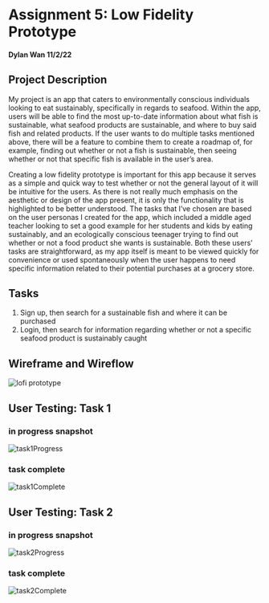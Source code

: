 # Assignment 5: Low Fidelity Prototype
#### Dylan Wan 11/2/22

## Project Description 
My project is an app that caters to environmentally conscious individuals looking to eat sustainably, specifically in regards to seafood. Within the app, users will be able to find the most up-to-date information about what fish is sustainable, what seafood products are sustainable, and where to buy said fish and related products. If the user wants to do multiple tasks mentioned above, there will be a feature to combine them to create a roadmap of, for example, finding out whether or not a fish is sustainable, then seeing whether or not that specific fish is available in the user’s area. 

Creating a low fidelity prototype is important for this app because it serves as a simple and quick way to test whether or not the general layout of it will be intuitive for the users. As there is not really much emphasis on the aesthetic or design of the app present, it is only the functionality that is highlighted to be better understood. The tasks that I’ve chosen are based on the user personas I created for the app, which included a middle aged teacher looking to set a good example for her students and kids by eating sustainably, and an ecologically conscious teenager trying to find out whether or not a food product she wants is sustainable. Both these users’ tasks are straightforward, as my app itself is meant to be viewed quickly for convenience or used spontaneously when the user happens to need specific information related to their potential purchases at a grocery store.

## Tasks
1. Sign up, then search for a sustainable fish and where it can be purchased 
2. Login, then search for information regarding whether or not a specific seafood product is sustainably caught

## Wireframe and Wireflow
![lofi prototype](https://user-images.githubusercontent.com/114602097/199412517-4a4f118b-f34f-4f39-8799-d19f5beb0bd1.png)

## User Testing: Task 1
### in progress snapshot
![task1Progress](https://user-images.githubusercontent.com/114602097/199423026-81d48d54-f931-4f9f-bd88-aa7d624e2a87.jpg)

### task complete
![task1Complete](https://user-images.githubusercontent.com/114602097/199423098-ed87edf4-e6d2-4430-8917-e290bf1677e6.jpg)

## User Testing: Task 2
### in progress snapshot
![task2Progress](https://user-images.githubusercontent.com/114602097/199423362-7e8a0531-3c33-46f8-9eb7-240a9ed4a8d8.jpg)

### task complete
![task2Complete](https://user-images.githubusercontent.com/114602097/199423499-4b28657d-ad5d-4441-be01-05d0408a397a.jpg)


